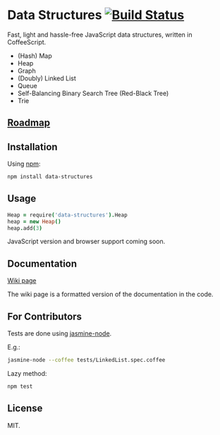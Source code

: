 # Data Structures [![Build Status](https://travis-ci.org/chenglou/data-structures.png?branch=master)](https://travis-ci.org/chenglou/data-structures)
Fast, light and hassle-free JavaScript data structures, written in CoffeeScript.

- (Hash) Map
- Heap
- Graph
- (Doubly) Linked List
- Queue
- Self-Balancing Binary Search Tree (Red-Black Tree)
- Trie

## [Roadmap](https://github.com/chenglou/data-structures/wiki/Roadmap)

## Installation
Using [npm](http://www.npmjs.org):
```bash
npm install data-structures
```

## Usage
```coffee
Heap = require('data-structures').Heap
heap = new Heap()
heap.add(3)
```

JavaScript version and browser support coming soon.

## Documentation
[Wiki page](https://github.com/chenglou/data-structures/wiki)

The wiki page is a formatted version of the documentation in the code.

## For Contributors
Tests are done using [jasmine-node](https://github.com/mhevery/jasmine-node).

E.g.:
```bash
jasmine-node --coffee tests/LinkedList.spec.coffee
```

Lazy method:
```bash
npm test
```

## License
MIT.
